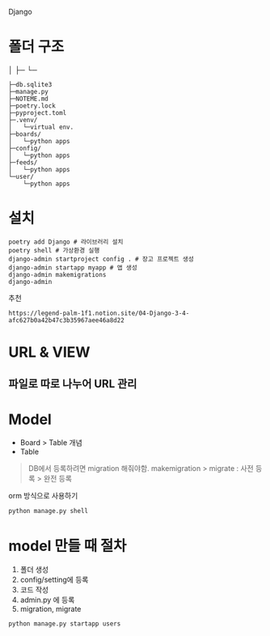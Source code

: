 Django

# 폴더 구조

│ ├─ └─

```
├─db.sqlite3
├─manage.py
├─NOTEME.md
├─poetry.lock
├─pyproject.toml
├─.venv/
│   └─virtual env.
├─boards/
│   └─python apps
├─config/
│   └─python apps
├─feeds/
│   └─python apps
└─user/
    └─python apps
```

# 설치

```
poetry add Django # 라이브러리 설치
poetry shell # 가상환경 실행
django-admin startproject config . # 장고 프로젝트 생성
django-admin startapp myapp # 앱 생성
django-admin makemigrations
django-admin

```

추천

```
https://legend-palm-1f1.notion.site/04-Django-3-4-afc627b0a42b47c3b35967aee46a8d22
```

# URL & VIEW

## 파일로 따로 나누어 URL 관리

# Model

- Board > Table 개념
- Table

> DB에서 등록하려면 migration 해줘야함.
> makemigration > migrate : 사전 등록 > 완전 등록

orm 방식으로 사용하기

```
python manage.py shell
```

# model 만들 때 절차

1. 폴더 생성
2. config/setting에 등록
3. 코드 작성
4. admin.py 에 등록
5. migration, migrate

```
python manage.py startapp users
```
